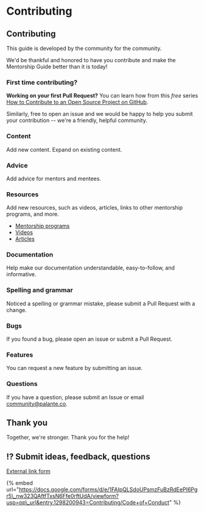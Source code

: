 # Contributing

## Contributing

This guide is developed by the community for the community.

We'd be thankful and honored to have you contribute and make the Mentorship Guide better than it is today!

### First time contributing?

**Working on your first Pull Request?** You can learn how from this _free_ series [How to Contribute to an Open Source Project on GitHub](https://egghead.io/series/how-to-contribute-to-an-open-source-project-on-github).

Similarly, free to open an issue and we would be happy to help you submit your contribution -- we're a friendly, helpful community. 

### Content

Add new content. Expand on existing content.

### Advice

Add advice for mentors and mentees.

### Resources

Add new resources, such as videos, articles, links to other mentorship programs, and more.

* [Mentorship programs](../resources/mentorship-programs.md)
* [Videos](../resources/additional-resources/videos.md)
* [Articles](../resources/additional-resources/articles.md)

### Documentation

Help make our documentation understandable, easy-to-follow, and informative.

### Spelling and grammar

Noticed a spelling or grammar mistake, please submit a Pull Request with a change.

### Bugs

If you found a bug, please open an issue or submit a Pull Request.

### Features

You can request a new feature by submitting an issue.

### Questions

If you have a question, please submit an Issue or email community@palante.co.

## Thank you

Together, we're stronger. Thank you for the help!

## ⁉ Submit ideas, feedback, questions

[External link form](https://docs.google.com/forms/d/e/1FAIpQLSdoUPsmzFuBzRdEePI6Pgr5_nw323QAftfTxsN6Ffe0rftUdA/viewform?usp=pp_url&entry.1298200943=Contributing/Code+of+Conduct)

{% embed url="https://docs.google.com/forms/d/e/1FAIpQLSdoUPsmzFuBzRdEePI6Pgr5\_nw323QAftfTxsN6Ffe0rftUdA/viewform?usp=pp\_url&entry.1298200943=Contributing/Code+of+Conduct" %}



